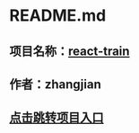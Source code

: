 # **README.md**
## 项目名称：[react-train](https://dfhfgf.github.io/react-train/public/)
## 作者：zhangjian
## [点击跳转项目入口](https://dfhfgf.github.io/react-train/public/)

